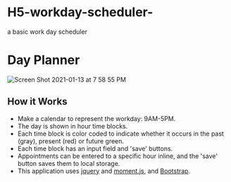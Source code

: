 # H5-workday-scheduler-
a basic work day scheduler 
# Day Planner
![Screen Shot 2021-01-13 at 7 58 55 PM](https://user-images.githubusercontent.com/68198938/104538800-d08b8200-55d9-11eb-83ca-31f185097208.png)

## How it Works
* Make a calendar to represent the workday: 9AM-5PM.
* The day is shown in hour time blocks.
* Each time block is color coded to indicate whether it occurs in the past (gray), present (red) or future green.
* Each time block has an input field and 'save' buttons.
* Appointments can be entered to a specific hour inline, and the 'save' button saves them to local storage.
* This application uses [jquery](https://jquery.com/) and [moment.js](https://momentjs.com/), and [Bootstrap](https://getbootstrap.com/).
